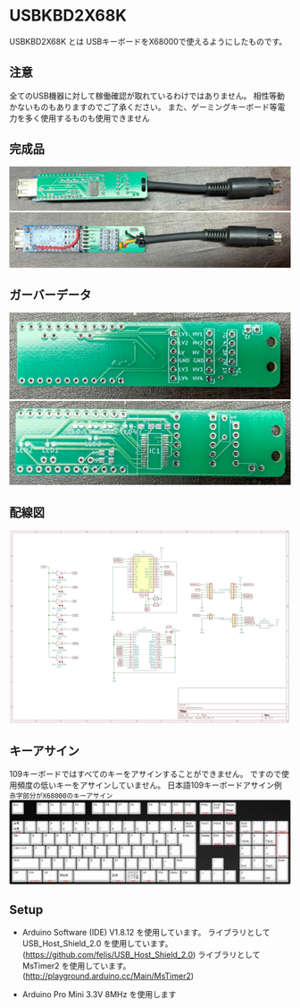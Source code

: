 # USBKBD2X68K

USBKBD2X68K とは USBキーボードをX68000で使えるようにしたものです。

## 注意
全てのUSB機器に対して稼働確認が取れているわけではありません。
相性等動かないものもありますのでご了承ください。
また、ゲーミングキーボード等電力を多く使用するものも使用できません

## 完成品
![](image/usbkbs2x68k1.jpg)
![](image/usbkbs2x68k2.jpg)

## ガーバーデータ
![](image/usbkbs2x68k3.jpg)
![](image/usbkbs2x68k4.jpg)

## 配線図
![](image/USBKBD2X68K.png)

## キーアサイン
109キーボードではすべてのキーをアサインすることができません。
ですので使用頻度の低いキーをアサインしていません。
日本語109キーボードアサイン例 `赤字部分がX68000のキーアサイン`
![](image/usbkbs2x68k.png)

## Setup
* Arduino Software (IDE) V1.8.12 を使用しています。
 ライブラリとしてUSB_Host_Shield_2.0 を使用しています。
  (https://github.com/felis/USB_Host_Shield_2.0) 
 ライブラリとしてMsTimer2 を使用しています。
  (http://playground.arduino.cc/Main/MsTimer2)
- Arduino Pro Mini 3.3V 8MHz を使用します


